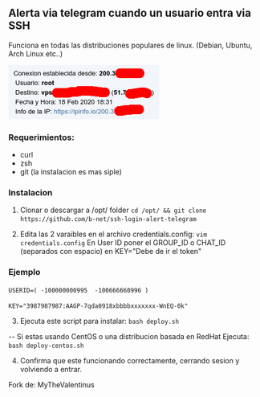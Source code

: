 ## Alerta via telegram cuando un usuario entra via SSH

Funciona en todas las distribuciones populares de linux. (Debian, Ubuntu, Arch Linux etc..)

![Ejemplo](msg.png)

### Requerimientos:
- curl
- zsh
- git (la instalacion es mas siple)

### Instalacion
1) Clonar o descargar a /opt/ folder
```cd /opt/ && git clone https://github.com/b-net/ssh-login-alert-telegram```

2) Edita las 2 varaibles en el archivo credentials.config:
```vim credentials.config```
En User ID poner el GROUP_ID o CHAT_ID (separados con espacio)
en KEY="Debe de ir el token"

### Ejemplo
```USERID=( -100000000995  -100666660996 )```

```KEY="3987987987:AAGP-7qda0918xbbbbxxxxxxx-WnEQ-0k"```

3) Ejecuta este script para instalar:
```bash deploy.sh```

 -- Si estas usando CentOS o una distribucion basada en RedHat Ejecuta:
```bash deploy-centos.sh```

4) Confirma que este funcionando correctamente, cerrando sesion y volviendo a entrar.


Fork de: MyTheValentinus 
